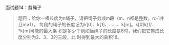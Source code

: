 面试题14：剪绳子
> 题目：给你一根长度为n绳子，请把绳子剪成m段（m、n都是整数，n>1并且m≥1）。
每段的绳子的长度记为k[0]、k[1]、……、k[m]。k[0]*k[1]*…*k[m]可能的最大乘
积是多少？例如当绳子的长度是8时，我们把它剪成长度分别为2、3、3的三段，此
时得到最大的乘积18。
